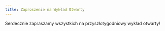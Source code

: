 ```yaml
---
title: Zaproszenie na Wykład Otwarty
---
```


Serdecznie zapraszamy wszystkich na przyszłotygodniowy wykład otwarty!

